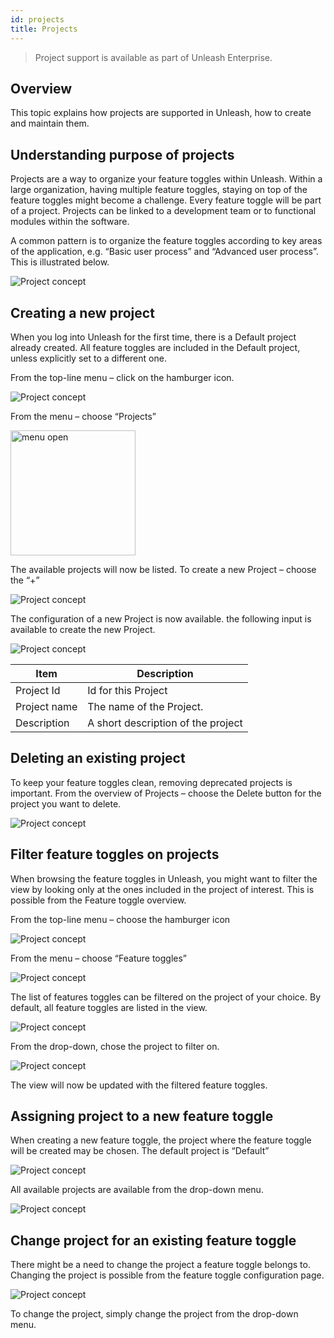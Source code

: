 ```yaml
---
id: projects
title: Projects
---
```


> Project support is available as part of Unleash Enterprise.

## Overview

This topic explains how projects are supported in Unleash, how to create and maintain them.

## Understanding purpose of projects

Projects are a way to organize your feature toggles within Unleash. Within a large organization, having multiple feature toggles, staying on top of the feature toggles might become a challenge. Every feature toggle will be part of a project. Projects can be linked to a development team or to functional modules within the software.

A common pattern is to organize the feature toggles according to key areas of the application, e.g. “Basic user process” and “Advanced user process”. This is illustrated below.

![Project concept](../assets/project_concept.png)

## Creating a new project

When you log into Unleash for the first time, there is a Default project already created. All feature toggles are included in the Default project, unless explicitly set to a different one.

From the top-line menu – click on the hamburger icon.

![Project concept](../assets/projects_menu.png)

From the menu – choose “Projects”

<img src="../assets/projects_menu_open.png" alt="menu open" width="200"/>

The available projects will now be listed. To create a new Project – choose the “+”

![Project concept](../assets/projects_new_project.png)

The configuration of a new Project is now available. the following input is available to create the new Project.

![Project concept](../assets/projects_save_new_project.png)

| Item         | Description                        |
| ------------ | ---------------------------------- |
| Project Id   | Id for this Project                |
| Project name | The name of the Project.           |
| Description  | A short description of the project |

## Deleting an existing project

To keep your feature toggles clean, removing deprecated projects is important. From the overview of Projects – choose the Delete button for the project you want to delete.

![Project concept](../assets/projects_delete_button.png)

## Filter feature toggles on projects

When browsing the feature toggles in Unleash, you might want to filter the view by looking only at the ones included in the project of interest. This is possible from the Feature toggle overview.

From the top-line menu – choose the hamburger icon

![Project concept](../assets/projects_menu.png)

From the menu – choose “Feature toggles”

![Project concept](../assets/feature_toggles_menu.png)

The list of features toggles can be filtered on the project of your choice. By default, all feature toggles are listed in the view.

![Project concept](../assets/project_select.png)

From the drop-down, chose the project to filter on.

![Project concept](../assets/projects_select_dropdown.png)

The view will now be updated with the filtered feature toggles.

## Assigning project to a new feature toggle

When creating a new feature toggle, the project where the feature toggle will be created may be chosen. The default project is “Default”

![Project concept](../assets/projects_change_project.png)

All available projects are available from the drop-down menu.

![Project concept](../assets/projects_toggle_project_dropdown.png)

## Change project for an existing feature toggle

There might be a need to change the project a feature toggle belongs to. Changing the project is possible from the feature toggle configuration page.

![Project concept](../assets/projects_existing_toggle_dropdown.png)

To change the project, simply change the project from the drop-down menu.
